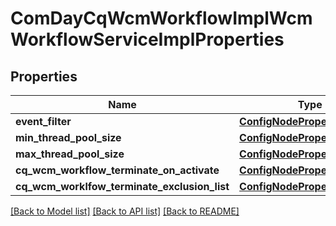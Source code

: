 # ComDayCqWcmWorkflowImplWcmWorkflowServiceImplProperties

## Properties
Name | Type | Description | Notes
------------ | ------------- | ------------- | -------------
**event_filter** | [**ConfigNodePropertyString**](ConfigNodePropertyString.md) |  | [optional] 
**min_thread_pool_size** | [**ConfigNodePropertyInteger**](ConfigNodePropertyInteger.md) |  | [optional] 
**max_thread_pool_size** | [**ConfigNodePropertyInteger**](ConfigNodePropertyInteger.md) |  | [optional] 
**cq_wcm_workflow_terminate_on_activate** | [**ConfigNodePropertyBoolean**](ConfigNodePropertyBoolean.md) |  | [optional] 
**cq_wcm_worklfow_terminate_exclusion_list** | [**ConfigNodePropertyArray**](ConfigNodePropertyArray.md) |  | [optional] 

[[Back to Model list]](../README.md#documentation-for-models) [[Back to API list]](../README.md#documentation-for-api-endpoints) [[Back to README]](../README.md)


